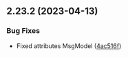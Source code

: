 ## 2.23.2 (2023-04-13)

### Bug Fixes

- Fixed attributes MsgModel ([4ac516f](https://github.com/wppconnect-team/wa-js/commit/4ac516f42479a82b38423f3b25ce0f6e7bb46661))
